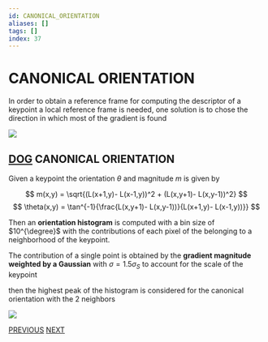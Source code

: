 ```yaml
---
id: CANONICAL_ORIENTATION
aliases: []
tags: []
index: 37
---
```


# CANONICAL ORIENTATION

In order to obtain a reference frame for computing the descriptor of a keypoint a local reference frame is needed, one solution is to chose the direction in which most of the gradient is found

![](computer_vision/Pasted_image_20240314123223.png)

## [DOG](DOG_DETECTOR.md) CANONICAL ORIENTATION

Given a keypoint the orientation $\theta$ and magnitude $m$ is given by

$$
m(x,y) =  \sqrt{(L(x+1,y)- L(x-1,y))^2 + (L(x,y+1)- L(x,y-1))^2}
$$
$$
\theta(x,y) = \tan^{-1}{\frac{L(x,y+1)- L(x,y-1))}{L(x+1,y)- L(x-1,y))}}
$$

Then an **orientation histogram** is computed with a bin size of $10^{\degree}$ with the contributions of each pixel of the belonging to a neighborhood of the keypoint.

The contribution of a single point is obtained  by the **gradient magnitude weighted by a Gaussian** with $\sigma =1.5\sigma_S$  to account for the scale of the keypoint

then the highest peak of the histogram is considered for the canonical orientation with the 2 neighbors

![](computer_vision/Pasted_image_20240314122805.png)

[PREVIOUS](pages/local_features/DOG_DETECTOR.md) [NEXT](local_features/SIFT_DESCRIPTOR.md)
